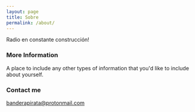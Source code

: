 ```yaml
---
layout: page
title: Sobre
permalink: /about/
---
```


Radio en constante construcción!

### More Information

A place to include any other types of information that you'd like to include about yourself.

### Contact me

[banderapirata@protonmail.com](mailto:banderapirata@protonmail.com)
